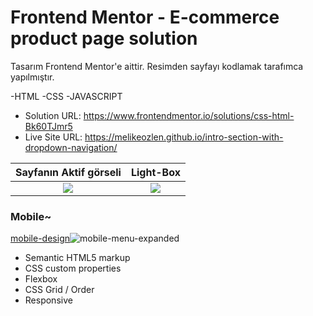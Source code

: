 # Frontend Mentor - E-commerce product page solution
Tasarım Frontend Mentor'e aittir. Resimden sayfayı kodlamak tarafımca yapılmıştır.

-HTML
-CSS
-JAVASCRIPT 

- Solution URL: https://www.frontendmentor.io/solutions/css-html-Bk60TJmr5
- Live Site URL: https://melikeozlen.github.io/intro-section-with-dropdown-navigation/

Sayfanın Aktif görseli             |  Light-Box
:-------------------------:|:-------------------------:
![](https://user-images.githubusercontent.com/44196940/165390515-313169c8-04b1-494c-8745-71fd957d2607.jpg)  |  ![](https://user-images.githubusercontent.com/44196940/165390604-2232e399-23a8-4422-8c8c-4a6c3cf8ad8f.jpg)


 ### Mobile~
[mobile-design](https://user-images.githubusercontent.com/44196940/165391002-5db19c19-94e6-45c4-88f3-9d5565ae015f.jpg)![mobile-menu-expanded](https://user-images.githubusercontent.com/44196940/165391015-d12a9659-612a-4da2-914e-2d67997f11e8.jpg)



- Semantic HTML5 markup
- CSS custom properties
- Flexbox
- CSS Grid / Order
- Responsive
